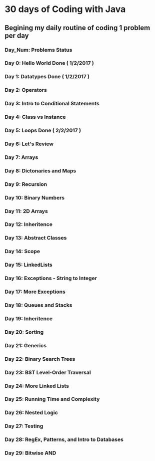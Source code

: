 # 30 days of Coding with Java

## Begining my daily routine of coding 1 problem per day
### Day_Num: Problems                                     Status
### Day   0: Hello World                                  Done ( 1/2/2017 )
### Day   1: Datatypes                                    Done ( 1/2/2017 )
### Day   2: Operators
### Day   3: Intro to Conditional Statements
### Day   4: Class vs Instance
### Day   5: Loops					  Done ( 2/2/2017 )
### Day   6: Let's Review
### Day   7: Arrays
### Day   8: Dictonaries and Maps
### Day   9: Recursion
### Day  10: Binary Numbers
### Day  11: 2D Arrays
### Day  12: Inheritence
### Day  13: Abstract Classes
### Day  14: Scope
### Day  15: LinkedLists
### Day  16: Exceptions - String to Integer
### Day  17: More Exceptions
### Day  18: Queues and Stacks
### Day  19: Inheritence
### Day  20: Sorting 
### Day  21: Generics
### Day  22: Binary Search Trees
### Day  23: BST Level-Order Traversal
### Day  24: More Linked Lists
### Day  25: Running Time and Complexity
### Day  26: Nested Logic
### Day  27: Testing
### Day  28: RegEx, Patterns, and Intro to Databases
### Day  29: Bitwise AND
